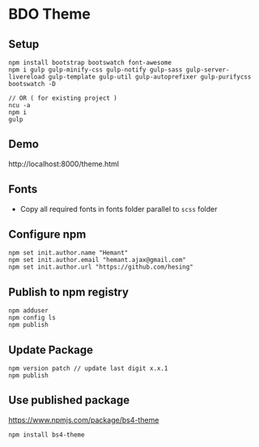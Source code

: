 # BDO Theme

## Setup

```
npm install bootstrap bootswatch font-awesome
npm i gulp gulp-minify-css gulp-notify gulp-sass gulp-server-livereload gulp-template gulp-util gulp-autoprefixer gulp-purifycss bootswatch -D

// OR ( for existing project )
ncu -a 
npm i
gulp
```

## Demo

http://localhost:8000/theme.html


## Fonts
- Copy all required fonts in fonts folder parallel to `scss` folder

## Configure npm

```
npm set init.author.name "Hemant"
npm set init.author.email "hemant.ajax@gmail.com"
npm set init.author.url "https://github.com/hesing"
```

## Publish to npm registry

```
npm adduser
npm config ls
npm publish
```

## Update Package

```
npm version patch // update last digit x.x.1
npm publish
```

## Use published package

https://www.npmjs.com/package/bs4-theme

```
npm install bs4-theme 
```

